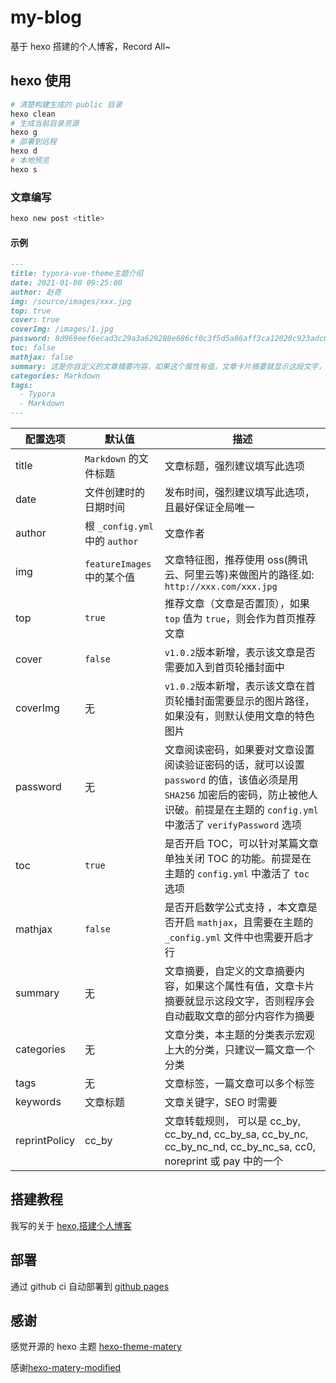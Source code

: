 # my-blog

基于 hexo 搭建的个人博客，Record All~

## hexo 使用

```bash
# 清楚构建生成的 public 目录
hexo clean
# 生成当前目录资源
hexo g
# 部署到远程
hexo d
# 本地预览
hexo s
```

### 文章编写

```bash
hexo new post <title>
```

#### 示例

```markdown
---
title: typora-vue-theme主题介绍
date: 2021-01-08 09:25:00
author: 赵奇
img: /source/images/xxx.jpg
top: true
cover: true
coverImg: /images/1.jpg
password: 8d969eef6ecad3c29a3a629280e686cf0c3f5d5a86aff3ca12020c923adc6c92
toc: false
mathjax: false
summary: 这是你自定义的文章摘要内容，如果这个属性有值，文章卡片摘要就显示这段文字，否则程序会自动截取文章的部分内容作为摘要
categories: Markdown
tags:
  - Typora
  - Markdown
---
```

| 配置选项      | 默认值                         | 描述                                                                                                                                                                                       |
| ------------- | ------------------------------ | ------------------------------------------------------------------------------------------------------------------------------------------------------------------------------------------ |
| title         | `Markdown` 的文件标题          | 文章标题，强烈建议填写此选项                                                                                                                                                               |
| date          | 文件创建时的日期时间           | 发布时间，强烈建议填写此选项，且最好保证全局唯一                                                                                                                                           |
| author        | 根 `_config.yml` 中的 `author` | 文章作者                                                                                                                                                                                   |
| img           | `featureImages` 中的某个值     | 文章特征图，推荐使用 oss(腾讯云、阿里云等)来做图片的路径.如: `http://xxx.com/xxx.jpg`                                                                                                      |
| top           | `true`                         | 推荐文章（文章是否置顶），如果 `top` 值为 `true`，则会作为首页推荐文章                                                                                                                     |
| cover         | `false`                        | `v1.0.2`版本新增，表示该文章是否需要加入到首页轮播封面中                                                                                                                                   |
| coverImg      | 无                             | `v1.0.2`版本新增，表示该文章在首页轮播封面需要显示的图片路径，如果没有，则默认使用文章的特色图片                                                                                           |
| password      | 无                             | 文章阅读密码，如果要对文章设置阅读验证密码的话，就可以设置 `password` 的值，该值必须是用 `SHA256` 加密后的密码，防止被他人识破。前提是在主题的 `config.yml` 中激活了 `verifyPassword` 选项 |
| toc           | `true`                         | 是否开启 TOC，可以针对某篇文章单独关闭 TOC 的功能。前提是在主题的 `config.yml` 中激活了 `toc` 选项                                                                                         |
| mathjax       | `false`                        | 是否开启数学公式支持 ，本文章是否开启 `mathjax`，且需要在主题的 `_config.yml` 文件中也需要开启才行                                                                                         |
| summary       | 无                             | 文章摘要，自定义的文章摘要内容，如果这个属性有值，文章卡片摘要就显示这段文字，否则程序会自动截取文章的部分内容作为摘要                                                                     |
| categories    | 无                             | 文章分类，本主题的分类表示宏观上大的分类，只建议一篇文章一个分类                                                                                                                           |
| tags          | 无                             | 文章标签，一篇文章可以多个标签                                                                                                                                                             |
| keywords      | 文章标题                       | 文章关键字，SEO 时需要                                                                                                                                                                     |
| reprintPolicy | cc_by                          | 文章转载规则， 可以是 cc_by, cc_by_nd, cc_by_sa, cc_by_nc, cc_by_nc_nd, cc_by_nc_sa, cc0, noreprint 或 pay 中的一个                                                                        |

## 搭建教程

我写的关于 [hexo,搭建个人博客](https://mrw1108.github.io/2021/01/08/hexo-da-jian-ge-ren-bo-ke/)

## 部署

通过 github ci 自动部署到 [github pages](https://mrw1108.github.io)

## 感谢

感觉开源的 hexo 主题 [hexo-theme-matery](https://github.com/blinkfox/hexo-theme-matery)

感谢[hexo-matery-modified](https://github.com/godweiyang/hexo-matery-modified)
